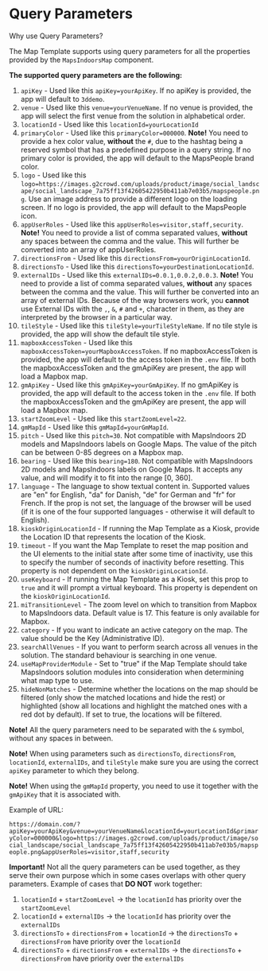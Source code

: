 # Query Parameters

Why use Query Parameters?

The Map Template supports using query parameters for all the properties provided by the `MapsIndoorsMap` component.

**The supported query parameters are the following:**

1. `apiKey` - Used like this `apiKey=yourApiKey`. If no apiKey is provided, the app will default to `3ddemo`.
2. `venue` - Used like this `venue=yourVenueName`. If no venue is provided, the app will select the first venue from the solution in alphabetical order.
3. `locationId` - Used like this `locationId=yourLocationId`
4. `primaryColor` - Used like this `primaryColor=000000`. **Note!** You need to provide a hex color value, **without** the `#`, due to the hashtag being a reserved symbol that has a predefined purpose in a query string. If no primary color is provided, the app will default to the MapsPeople brand color.
5. `logo` - Used like this `logo=https://images.g2crowd.com/uploads/product/image/social_landscape/social_landscape_7a75ff13f42605422950b411ab7e03b5/mapspeople.png`. Use an image address to provide a different logo on the loading screen. If no logo is provided, the app will default to the MapsPeople icon.
6. `appUserRoles` - Used like this `appUserRoles=visitor,staff,security`. **Note!** You need to provide a list of comma separated values, **without** any spaces between the comma and the value. This will further be converted into an array of appUserRoles.
7. `directionsFrom` - Used like this `directionsFrom=yourOriginLocationId`.
8. `directionsTo` - Used like this `directionsTo=yourDestinationLocationId`.
9. `externalIDs` - Used like this `externalIDs=0.0.1,0.0.2,0.0.3`. **Note!** You need to provide a list of comma separated values, **without** any spaces between the comma and the value. This will further be converted into an array of external IDs. Because of the way browsers work, you **cannot** use External IDs with the `,`, `&`, `#` and `+`, character in them, as they are interpreted by the browser in a particular way.
10. `tileStyle` - Used like this `tileStyle=yourTileStyleName`. If no tile style is provided, the app will show the default tile style.
11. `mapboxAccessToken` - Used like this `mapboxAccessToken=yourMapboxAccessToken`. If no mapboxAccessToken is provided, the app will default to the access token in the `.env` file.  If both the mapboxAccessToken and the gmApiKey are present, the app will load a Mapbox map.
12. `gmApiKey` - Used like this `gmApiKey=yourGmApiKey`. If no gmApiKey is provided, the app will default to the access token in the `.env` file. If both the mapboxAccessToken and the gmApiKey are present, the app will load a Mapbox map.
13. `startZoomLevel` - Used like this `startZoomLevel=22`.
14. `gmMapId` - Used like this `gmMapId=yourGmMapId`.
15. `pitch` - Used like this `pitch=30`. Not compatible with MapsIndoors 2D models and MapsIndoors labels on Google Maps. The value of the pitch can be between 0-85 degrees on a Mapbox map.
16. `bearing` - Used like this `bearing=180`. Not compatible with MapsIndoors 2D models and MapsIndoors labels on Google Maps. It accepts any value, and will modify it to fit into the range \[0, 360].
17. `language` - The language to show textual content in. Supported values are "en" for English, "da" for Danish, "de" for German and "fr" for French. If the prop is not set, the language of the browser will be used (if it is one of the four supported languages - otherwise it will default to English).
18. `kioskOriginLocationId` - If running the Map Template as a Kiosk, provide the Location ID that represents the location of the Kiosk.
19. `timeout` - If you want the Map Template to reset the map position and the UI elements to the initial state after some time of inactivity, use this to specify the number of seconds of inactivity before resetting. This property is not dependent on the `kioskOriginLocationId`.
20. `useKeyboard` - If running the Map Template as a Kiosk, set this prop to `true` and it will prompt a virtual keyboard. This property is dependent on the `kioskOriginLocationId`.
21. `miTransitionLevel` - The zoom level on which to transition from Mapbox to MapsIndoors data. Default value is 17. This feature is only available for Mapbox.
22. `category` - If you want to indicate an active category on the map. The value should be the Key (Administrative ID).
23. `searchAllVenues` - If you want to perform search across all venues in the solution. The standard behaviour is searching in one venue.
24. `useMapProviderModule` - Set to "true" if the Map Template should take MapsIndoors solution modules into consideration when determining what map type to use.
25. `hideNonMatches` - Determine whether the locations on the map should be filtered (only show the matched locations and hide the rest) or highlighted (show all locations and highlight the matched ones with a red dot by default). If set to true, the locations will be filtered.

**Note!** All the query parameters need to be separated with the `&` symbol, without any spaces in between.

**Note!** When using parameters such as `directionsTo`, `directionsFrom`, `locationId`, `externalIDs`, and `tileStyle` make sure you are using the correct `apiKey` parameter to which they belong.

**Note!** When using the `gmMapId` property, you need to use it together with the `gmApiKey` that it is associated with.

Example of URL:

`https://domain.com/?apiKey=yourApiKey&venue=yourVenueName&locationId=yourLocationId&primaryColor=000000&logo=https://images.g2crowd.com/uploads/product/image/social_landscape/social_landscape_7a75ff13f42605422950b411ab7e03b5/mapspeople.png&appUserRoles=visitor,staff,security`

**Important!** Not all the query parameters can be used together, as they serve their own purpose which in some cases overlaps with other query parameters. Example of cases that **DO NOT** work together:

1. `locationId` + `startZoomLevel` → the `locationId` has priority over the `startZoomLevel`
2. `locationId` + `externalIDs` → the `locationId` has priority over the `externalIDs`
3. `directionsTo` + `directionsFrom` + `locationId` → the `directionsTo` + `directionsFrom` have priority over the `locationId`
4. `directionsTo` + `directionsFrom` + `externalIDs` → the `directionsTo` + `directionsFrom` have priority over the `externalIDs`
